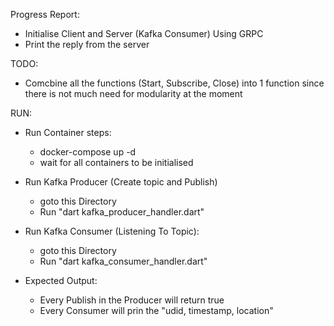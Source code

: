 Progress Report:

- Initialise Client and Server (Kafka Consumer) Using GRPC
- Print the reply from the server

TODO: 
- Comcbine all the functions (Start, Subscribe, Close) into 1 function since there is not much need for modularity at the moment

RUN: 

- Run Container steps: 
    - docker-compose up -d
    - wait for all containers to be initialised

- Run Kafka Producer (Create topic and Publish)
    - goto this Directory
    - Run "dart kafka_producer_handler.dart"

- Run Kafka Consumer (Listening To Topic):
    - goto this Directory
    - Run "dart kafka_consumer_handler.dart"

- Expected Output:
    - Every Publish in the Producer will return true
    - Every Consumer will prin the "udid, timestamp, location"

